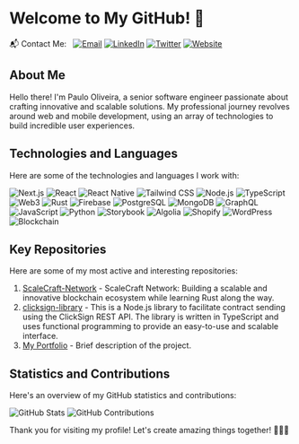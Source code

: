 # Welcome to My GitHub! 🚀

📬 Contact Me: &nbsp;
[![Email](https://img.shields.io/badge/-Email-D14836?style=flat&logo=email&logoColor=white)](mailto:contato@pholiveira.dev)
[![LinkedIn](https://img.shields.io/badge/-LinkedIn-0077B5?style=flat&logo=linkedin&logoColor=white)](https://www.linkedin.com/in/paulo-oliveira-ph/)
[![Twitter](https://img.shields.io/badge/-Twitter-1DA1F2?style=flat&logo=twitter&logoColor=white)](https://twitter.com/pholiveiradev)
[![Website](https://img.shields.io/badge/-Website-555555?style=flat&logo=web&logoColor=white)](https://pholiveira.dev)

## About Me

Hello there! I'm Paulo Oliveira, a senior software engineer passionate about crafting innovative and scalable solutions. My professional journey revolves around web and mobile development, using an array of technologies to build incredible user experiences.

## Technologies and Languages

Here are some of the technologies and languages I work with:

![Next.js](https://img.shields.io/badge/-Next.js-000000?style=flat&logo=next.js)
![React](https://img.shields.io/badge/-React-61DAFB?style=flat&logo=react)
![React Native](https://img.shields.io/badge/-React%20Native-61DAFB?style=flat&logo=react)
![Tailwind CSS](https://img.shields.io/badge/-Tailwind%20CSS-38B2AC?style=flat&logo=tailwind-css)
![Node.js](https://img.shields.io/badge/-Node.js-339933?style=flat&logo=node.js)
![TypeScript](https://img.shields.io/badge/-TypeScript-3178C6?style=flat&logo=typescript)
![Web3](https://img.shields.io/badge/-Web3-F16822?style=flat&logo=ethereum)
![Rust](https://img.shields.io/badge/-Rust-000000?style=flat&logo=rust)
![Firebase](https://img.shields.io/badge/-Firebase-FFCA28?style=flat&logo=firebase)
![PostgreSQL](https://img.shields.io/badge/-PostgreSQL-336791?style=flat&logo=postgresql)
![MongoDB](https://img.shields.io/badge/-MongoDB-47A248?style=flat&logo=mongodb)
![GraphQL](https://img.shields.io/badge/-GraphQL-E10098?style=flat&logo=graphql)
![JavaScript](https://img.shields.io/badge/-JavaScript-F7DF1E?style=flat&logo=javascript)
![Python](https://img.shields.io/badge/-Python-3776AB?style=flat&logo=python)
![Storybook](https://img.shields.io/badge/-Storybook-FF4785?style=flat&logo=storybook)
![Algolia](https://img.shields.io/badge/-Algolia-5468FF?style=flat&logo=algolia)
![Shopify](https://img.shields.io/badge/-Shopify-7AB55C?style=flat&logo=shopify)
![WordPress](https://img.shields.io/badge/-WordPress-21759B?style=flat&logo=wordpress)
![Blockchain](https://img.shields.io/badge/-Blockchain-121D33?style=flat&logo=blockchain)

## Key Repositories

Here are some of my most active and interesting repositories:

1. [ScaleCraft-Network](https://github.com/PauloHSOliveira/ScaleCraft-Network) - ScaleCraft Network: Building a scalable and innovative blockchain ecosystem while learning Rust along the way.
2. [clicksign-library](https://github.com/PauloHSOliveira/clicksign-library) - This is a Node.js library to facilitate contract sending using the ClickSign REST API. The library is written in TypeScript and uses functional programming to provide an easy-to-use and scalable interface.
3. [My Portfolio](https://github.com/PauloHSOliveira/new-portfolio) - Brief description of the project.

## Statistics and Contributions

Here's an overview of my GitHub statistics and contributions:

![GitHub Stats](https://github-readme-stats.vercel.app/api?username=PauloHSOliveira&show_icons=true&theme=dark&include_all_commits=true)
![GitHub Contributions](https://github-readme-streak-stats.herokuapp.com/?user=PauloHSOliveira&theme=dark&include_all_commits=true)

Thank you for visiting my profile! Let's create amazing things together! 👨‍💻🌟
